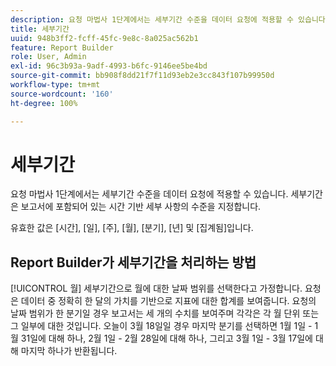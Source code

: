 ```yaml
---
description: 요청 마법사 1단계에서는 세부기간 수준을 데이터 요청에 적용할 수 있습니다. 세부기간은 보고서에 포함되어 있는 시간 기반 세부 사항의 수준을 지정합니다.
title: 세부기간
uuid: 948b3ff2-fcff-45fc-9e8c-8a025ac562b1
feature: Report Builder
role: User, Admin
exl-id: 96c3b93a-9adf-4993-b6fc-9146ee5be4bd
source-git-commit: bb908f8dd21f7f11d93eb2e3cc843f107b99950d
workflow-type: tm+mt
source-wordcount: '160'
ht-degree: 100%

---
```


# 세부기간

요청 마법사 1단계에서는 세부기간 수준을 데이터 요청에 적용할 수 있습니다. 세부기간은 보고서에 포함되어 있는 시간 기반 세부 사항의 수준을 지정합니다.

유효한 값은 [시간], [일], [주], [월], [분기], [년] 및 [집계됨]입니다.

## Report Builder가 세부기간을 처리하는 방법

[!UICONTROL 월] 세부기간으로 월에 대한 날짜 범위를 선택한다고 가정합니다. 요청은 데이터 중 정확히 한 달의 가치를 기반으로 지표에 대한 합계를 보여줍니다. 요청의 날짜 범위가 한 분기일 경우 보고서는 세 개의 수치를 보여주며 각각은 각 월 단위 또는 그 일부에 대한 것입니다. 오늘이 3월 18일일 경우 마지막 분기를 선택하면 1월 1일 - 1월 31일에 대해 하나, 2월 1일 - 2월 28일에 대해 하나, 그리고 3월 1일 - 3월 17일에 대해 마지막 하나가 반환됩니다.
